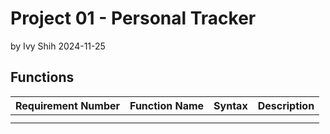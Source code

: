 # Project 01 - Personal Tracker
  by Ivy Shih   2024-11-25


## Functions

|Requirement Number| Function Name|Syntax | Description |
| -|-|- | - |
|  |  |
|  |  |